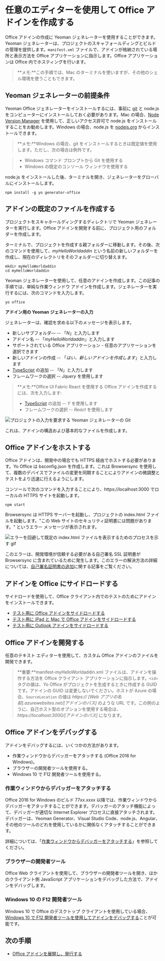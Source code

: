 
# <a name="create-an-office-add-in-using-any-editor"></a>任意のエディターを使用して Office アドインを作成する

Office アドインの作成に Yeoman ジェネレーターを使用することができます。Yeoman ジェネレーターは、プロジェクトのスキャフォールディングとビルドの管理を提供します。`manifest.xml` ファイルで、アドインが格納されている場所と表示方法を Office アプリケーションに指示します。Office アプリケーションは Office 内でホスティングを行います。

 >**メモ:**この手順では、Mac のターミナルを使いますが、その他のシェル環境を使うこともできます。 


## <a name="prerequisites-for-the-yeoman-generator"></a>Yeoman ジェネレーターの前提条件

Yeoman Office ジェネレーターをインストールするには、事前に [git](https://git-scm.com/downloads) と node.js をコンピューターにインストールしておく必要があります。Mac の場合、[Node Version Manager](https://github.com/creationix/nvm) を使用して、正しいアクセス許可で node.js をインストールすることをお勧めします。Windows の場合、node.js を [nodejs.org](https://nodejs.org/en/) からインストールできます。

>**メモ:**Windows の場合、git をインストールするときは既定値を使用します。ただし、次の場合は例外です。

>- Windows コマンド プロンプトから Git を使用する
>- Windows の既定のコンソール ウィンドウを使用する

node.js をインストールした後、ターミナルを開き、ジェネレーターをグローバルにインストールします。

```
npm install -g yo generator-office
```


## <a name="create-the-default-files-for-your-add-in"></a>アドインの既定のファイルを作成する

プロジェクトをスキャホールディングするディレクトリで Yeoman ジェネレーターを実行します。Office アドインを開発する前に、プロジェクト用のフォルダーを作成します。

ターミナルで、プロジェクトを作成する親フォルダーに移動します。その後、次のコマンドを使用して、_myHelloWorldaddin_ という名前の新しいフォルダーを作成し、現在のディレクトリをそのフォルダーに切り替えます。




```
mkdir myHelloWorldaddin
cd myHelloWorldaddin
```

Yeoman ジェネレーターを使用して、任意のアドインを作成します。この記事の手順では、単純な作業ウィンドウ アドインを作成します。ジェネレーターを実行するには、次のコマンドを入力します。




```
yo office
```

**アドイン用の Yeoman ジェネレーターの入力**

ジェネレーターは、確認を求める以下のメッセージを表示します。 


- 新しいサブフォルダ― -- 「_N_」と入力します
- アドイン名 -- 「_myHelloWorldaddin_」と入力します 
- サポートされている Office アプリケーション - 任意のアプリケーションを選択できます
- 新しいアドインの作成 -- 「_はい、新しいアドインを作成します_」と入力します
- [TypeScript](https://www.typescriptlang.org/) の追加 -- 「_N_」と入力します
- フレームワークの選択 -- _Jquery_ を使用します

>**メモ:**Office UI Fabric React を使用する Office アドインを作成するには、次を入力します:
>- [TypeScript](https://www.typescriptlang.org/) の追加 -- _Y_ を使用します
>- フレームワークの選択 -- _React_ を使用します

![プロジェクトの入力を要求する Yeoman ジェネレーターの Git](../images/gettingstarted-fast.gif)

これは、アドインの構造および基本的なファイルを作成します。


## <a name="hosting-your-office-add-in"></a>Office アドインをホストする

Office アドインは、開発中の場合でも HTTPS 経由でホストする必要があります。Yo Office は bsconfig.json を作成します。これは Browsersync を使用して、複数のデバイスでファイルの変更を同期することによりアドインの微調整とテストをより迅速に行えるようにします。 

コンソールで次のコマンドを入力することにより、https://localhost:3000 でローカルの HTTPS サイトを起動します。


```
npm start
```

Browsersync は HTTPS サーバーを起動し、プロジェクトの index.html ファイルを起動します。"この Web サイトのセキュリティ証明書には問題があります。" というエラー メッセージが表示されます。


![エラーを回避して既定の index.html ファイルを表示するためのプロセスを示す gif](../images/ssl-chrome-bypass.gif)

このエラーは、開発環境が信頼する必要がある自己署名 SSL 証明書が Browsersync に含まれているために発生します。このエラーの解決方法の詳細については、[自己署名証明書の追加](https://github.com/OfficeDev/generator-office/blob/master/src/docs/ssl.md)に関する記事をご覧ください。

## <a name="sideload-the-add-in-into-office"></a>アドインを Office にサイドロードする

サイドロードを使用して、Office クライアント内でのテストのためにアドインをインストールできます。

- [テスト用に Office アドインをサイドロードする](../testing/create-a-network-shared-folder-catalog-for-task-pane-and-content-add-ins.md)
- [テスト用に iPad と Mac で Office アドインをサイドロードする](../testing/sideload-an-office-add-in-on-ipad-and-mac.md)   
- [テスト用に Outlook アドインをサイドロードする](../outlook/testing-and-tips.md)

## <a name="develop-your-office-add-in"></a>Office アドインを開発する

任意のテキスト エディターを使用して、カスタム Office アドインのファイルを開発できます。

> **重要:**manifest-myHelloWorldaddin.xml ファイルは、アドインを操作する方法を Office クライアント アプリケーションに指示します。`<id>` タグの値は、Yo Office がプロジェクトを生成するときに作成する GUID です。アドインの GUID は変更しないでください。ホストが Azure の場合、`SourceLocation` の値は _https:// [Web アプリの名前].azurewebsites.net/[アドインのパス]_ のような URL です。この例のように、自己ホスト型のオプションを使用する場合は、_https://localhost:3000/[アドインのパス]_ になります。


## <a name="debug-your-office-add-in"></a>Office アドインをデバッグする


アドインをデバッグするには、いくつかの方法があります。

- 作業ウィンドウからデバッガーをアタッチする (Office 2016 for Windows)。
- ブラウザーの開発者ツールを使用する。
- Windows 10 で F12 開発者ツールを使用する。

### <a name="attach-debugger-from-the-task-pane"></a>作業ウィンドウからデバッガーをアタッチする

Office 2016 for Windows のビルド 77xx.xxxx 以降では、作業ウィンドウからデバッガーをアタッチすることができます。デバッガーのアタッチ機能によって、デバッガーが適切な Internet Explorer プロセスに直接アタッチされます。デバッガーは、Yeoman Generator、Visual Studio Code、node.js、Angular、その他のツールのどれを使用しているかに関係なくアタッチすることができます。 

詳細については、「[作業ウィンドウからデバッガーをアタッチする](../testing/attach-debugger-from-task-pane.md)」を参照してください。


### <a name="browser-developer-tools"></a>ブラウザーの開発者ツール 

Office Web クライアントを使用して、ブラウザーの開発者ツールを開き、ほかのクライアント側 JavaScript アプリケーションをデバッグした方法で、アドインをデバッグします。 

### <a name="f12-developer-tools-on-windows-10"></a>Windows 10 の F12 開発者ツール

Windows 10 で Office のデスクトップ クライアントを使用している場合、[Windows 10 で F12 開発者ツールを使用してアドインをデバッグする](../testing/debug-add-ins-using-f12-developer-tools-on-windows-10.md)ことが可能です。
    
## <a name="next-steps"></a>次の手順

- [Office アドインを展開し、発行する](../publish/publish.md)
    
